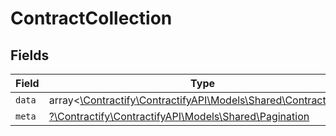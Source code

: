 # ContractCollection


## Fields

| Field                                                                                                | Type                                                                                                 | Required                                                                                             | Description                                                                                          |
| ---------------------------------------------------------------------------------------------------- | ---------------------------------------------------------------------------------------------------- | ---------------------------------------------------------------------------------------------------- | ---------------------------------------------------------------------------------------------------- |
| `data`                                                                                               | array<[\Contractify\ContractifyAPI\Models\Shared\ContractRead](../../Models/Shared/ContractRead.md)> | :heavy_minus_sign:                                                                                   | N/A                                                                                                  |
| `meta`                                                                                               | [?\Contractify\ContractifyAPI\Models\Shared\Pagination](../../Models/Shared/Pagination.md)           | :heavy_minus_sign:                                                                                   | N/A                                                                                                  |